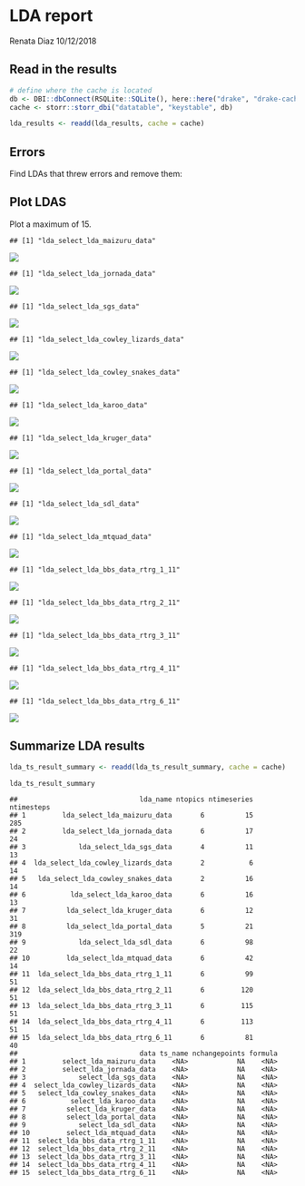 LDA report
================
Renata Diaz
10/12/2018

Read in the results
-------------------

``` r
# define where the cache is located
db <- DBI::dbConnect(RSQLite::SQLite(), here::here("drake", "drake-cache.sqlite"))
cache <- storr::storr_dbi("datatable", "keystable", db)

lda_results <- readd(lda_results, cache = cache)
```

Errors
------

Find LDAs that threw errors and remove them:

Plot LDAS
---------

Plot a maximum of 15.

    ## [1] "lda_select_lda_maizuru_data"

![](lda_report_files/figure-markdown_github/plot%20LDA-1.png)

    ## [1] "lda_select_lda_jornada_data"

![](lda_report_files/figure-markdown_github/plot%20LDA-2.png)

    ## [1] "lda_select_lda_sgs_data"

![](lda_report_files/figure-markdown_github/plot%20LDA-3.png)

    ## [1] "lda_select_lda_cowley_lizards_data"

![](lda_report_files/figure-markdown_github/plot%20LDA-4.png)

    ## [1] "lda_select_lda_cowley_snakes_data"

![](lda_report_files/figure-markdown_github/plot%20LDA-5.png)

    ## [1] "lda_select_lda_karoo_data"

![](lda_report_files/figure-markdown_github/plot%20LDA-6.png)

    ## [1] "lda_select_lda_kruger_data"

![](lda_report_files/figure-markdown_github/plot%20LDA-7.png)

    ## [1] "lda_select_lda_portal_data"

![](lda_report_files/figure-markdown_github/plot%20LDA-8.png)

    ## [1] "lda_select_lda_sdl_data"

![](lda_report_files/figure-markdown_github/plot%20LDA-9.png)

    ## [1] "lda_select_lda_mtquad_data"

![](lda_report_files/figure-markdown_github/plot%20LDA-10.png)

    ## [1] "lda_select_lda_bbs_data_rtrg_1_11"

![](lda_report_files/figure-markdown_github/plot%20LDA-11.png)

    ## [1] "lda_select_lda_bbs_data_rtrg_2_11"

![](lda_report_files/figure-markdown_github/plot%20LDA-12.png)

    ## [1] "lda_select_lda_bbs_data_rtrg_3_11"

![](lda_report_files/figure-markdown_github/plot%20LDA-13.png)

    ## [1] "lda_select_lda_bbs_data_rtrg_4_11"

![](lda_report_files/figure-markdown_github/plot%20LDA-14.png)

    ## [1] "lda_select_lda_bbs_data_rtrg_6_11"

![](lda_report_files/figure-markdown_github/plot%20LDA-15.png)

Summarize LDA results
---------------------

``` r
lda_ts_result_summary <- readd(lda_ts_result_summary, cache = cache)

lda_ts_result_summary
```

    ##                              lda_name ntopics ntimeseries ntimesteps
    ## 1         lda_select_lda_maizuru_data       6          15        285
    ## 2         lda_select_lda_jornada_data       6          17         24
    ## 3             lda_select_lda_sgs_data       4          11         13
    ## 4  lda_select_lda_cowley_lizards_data       2           6         14
    ## 5   lda_select_lda_cowley_snakes_data       2          16         14
    ## 6           lda_select_lda_karoo_data       6          16         13
    ## 7          lda_select_lda_kruger_data       6          12         31
    ## 8          lda_select_lda_portal_data       5          21        319
    ## 9             lda_select_lda_sdl_data       6          98         22
    ## 10         lda_select_lda_mtquad_data       6          42         14
    ## 11  lda_select_lda_bbs_data_rtrg_1_11       6          99         51
    ## 12  lda_select_lda_bbs_data_rtrg_2_11       6         120         51
    ## 13  lda_select_lda_bbs_data_rtrg_3_11       6         115         51
    ## 14  lda_select_lda_bbs_data_rtrg_4_11       6         113         51
    ## 15  lda_select_lda_bbs_data_rtrg_6_11       6          81         40
    ##                              data ts_name nchangepoints formula
    ## 1         select_lda_maizuru_data    <NA>            NA    <NA>
    ## 2         select_lda_jornada_data    <NA>            NA    <NA>
    ## 3             select_lda_sgs_data    <NA>            NA    <NA>
    ## 4  select_lda_cowley_lizards_data    <NA>            NA    <NA>
    ## 5   select_lda_cowley_snakes_data    <NA>            NA    <NA>
    ## 6           select_lda_karoo_data    <NA>            NA    <NA>
    ## 7          select_lda_kruger_data    <NA>            NA    <NA>
    ## 8          select_lda_portal_data    <NA>            NA    <NA>
    ## 9             select_lda_sdl_data    <NA>            NA    <NA>
    ## 10         select_lda_mtquad_data    <NA>            NA    <NA>
    ## 11  select_lda_bbs_data_rtrg_1_11    <NA>            NA    <NA>
    ## 12  select_lda_bbs_data_rtrg_2_11    <NA>            NA    <NA>
    ## 13  select_lda_bbs_data_rtrg_3_11    <NA>            NA    <NA>
    ## 14  select_lda_bbs_data_rtrg_4_11    <NA>            NA    <NA>
    ## 15  select_lda_bbs_data_rtrg_6_11    <NA>            NA    <NA>
